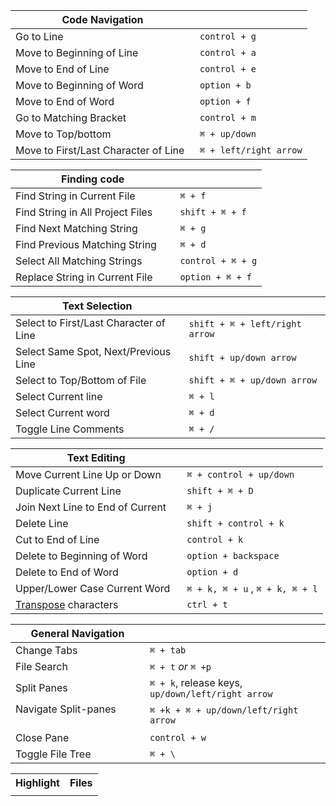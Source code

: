 |Code Navigation||
|--|--|
|Go to Line|`control + g`|
|Move to Beginning of Line|`control + a`|
|Move to End of Line| `control + e`|
|Move to Beginning of Word|`option + b`|
|Move to End of Word|`option + f`|
|Go to Matching Bracket|`control + m`|
|Move to Top/bottom|`⌘ + up/down`|
|Move to First/Last Character of Line ‎ ‎|`⌘ + left/right arrow`|


|Finding code||
|--|--|
|Find String in Current File|`⌘ + f`|
|Find String in All Project Files|`shift + ⌘ + f`|
|Find Next Matching String|`⌘ + g`|
|Find Previous Matching String ‎ ‎ ‎ ‎ ‎|`⌘ + d`|
|Select All Matching Strings|`control + ⌘ + g`|
|Replace String in Current File|`option + ⌘ + f`|



|Text Selection||
|--|--|
|Select to First/Last Character of Line|`shift + ⌘ + left/right arrow`|
|Select Same Spot, Next/Previous Line|`shift + up/down arrow`|
|Select to Top/Bottom of File|`shift + ⌘ + up/down arrow`|
|Select Current line|`⌘ + l`|
|Select Current word|`⌘ + d`|
|Toggle Line Comments|`⌘ + /`|

|Text Editing||
|--|--|
|Move Current Line Up or Down|`⌘ + control + up/down`|
|Duplicate Current Line|`shift + ⌘ + D`|
|Join Next Line to End of Current ‎ ‎ ‎ ‎|`⌘ + j`|
|Delete Line|`shift + control + k`|
|Cut to End of Line|`control + k`|
|Delete to Beginning of Word|`option + backspace`|
|Delete to End of Word|`option + d`|
|Upper/Lower Case Current Word|`⌘ + k, ⌘ + u` , `⌘ + k, ⌘ + l`|
|[Transpose](https://discuss.atom.io/t/why-do-we-need-feature-like-transpose-character/18090) characters |`ctrl + t`|

|General Navigation ||
|--|--|
|Change Tabs|`⌘ + tab`|
|File Search| `⌘ + t` *or* `⌘ +p` |
|Split Panes|`⌘ + k`, release keys, `up/down/left/right arrow`|
|Navigate Split-panes ‎ ‎ ‎ ‎ ‎ ‎ ‎ ‎ ‎ ‎ ‎ ‎ ‎ ‎ ‎ ‎ ‎ ‎ ‎ ‎ ‎ ‎ ‎ ‎ ‎|`⌘ +k + ⌘ + up/down/left/right arrow`|
|Close Pane|`control + w`|
|Toggle File Tree|`⌘ + \` |


<table>
<tr><th>Highlight</th><th>Files</th></tr>
<tr><td>




</td><td>



</td></tr> </table>
